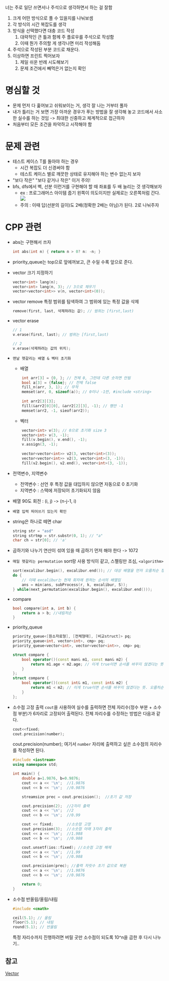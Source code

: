 너는 주로 일단 쓰면서나 주석으로 생각하면서 하는 걸 잘함
1. 크게 어떤 방식으로 풀 수 있을지를 나눠보셈
2. 각 방식의 시간 복잡도를 생각
3. 방식을 선택했다면 대충 코드 작성
	1. 대략적인 큰 틀과 함께 주 플로우를 주석으로 작성함
	2. 이때 뭔가 주의할 게 생각나면 미리 작성해둠
4. 주석으로 작성된 부분 코드로 채운다.
5. 이상하면 프린트 찍어보자
	1. 제일 쉬운 반례 시도해보기
	2. 문제 조건에서 빼먹은거 없는지 확인
# 명심할 것
- 문제 먼저 다 훑어보고 쉬워보이는 거, 생각 잘 나는 거부터 풀자
- 내가 틀리는 거 보면 가장 아까운 경우가 푸는 방법을 잘 생각해 놓고 코드에서 사소한 실수를 하는 것임 -> 최대한 신중하고 체계적으로 접근하자
- 처음부터 모든 조건을 파악하고 시작해야 함
# 문제 관련
- 테스트 케이스 T를 돌아야 하는 경우
	- 시간 복잡도 더 신경써야 함
	- 테스트 케이스 별로 깨끗한 상태로 유지해야 하는 변수 없는지 보자
- "보다 작은" "보다 같거나 작은" 이거 주의!
- bfs, dfs에서 벽, 선분 이런거를 구현해야 할 때 좌표를 두 배 늘리는 것 생각해보자
	- ex : 프로그래머스 아이템 줍기
	  왼쪽이 의도이지만 실제로는 오른쪽처럼 간다. ![](https://i.imgur.com/xWs2GBu.png)
	- 주의 : 이때 답(선분의 길이)도 2배(정확한 2배는 아님)가 된다. 2로 나눠주자 

# CPP 관련
- abs는 구현해서 쓰자
	```cpp
	int abs(int n) { return n > 0? n: -n; } 
	```
- priority_queue는 top으로 앞에꺼보고, 큰 수일 수록 앞으로 준다. 
- vector 크기 지정하기
	```cpp
	vector<int> lang(n);
	vector<int> lang(n, 3); // 3으로 채우기
    vector<vector<int>> v(n, vector<int>(0));
	```
- vector remove
   특정 범위를 탐색하여 그 범위에 있는 특정 값을 삭제
	```cpp
	remove(first, last, 삭제하려는 값); // 범위는 [first,last)
	```
- vector erase
	```cpp
	// 1
	v.erase(first, last); // 범위는 [first,last)
	
	// 2
	v.erase(삭제하려는 값의 위치);
	```
- `맨날 헷갈리는 배열 & 벡터 초기화`
	- 배열
	```cpp
		int arr[3] = {0, }; // 전체 0, 그런데 다른 숫자면 안됨
		bool a[3] = {false}; // 전체 false
		fill_n(arr, 3, 1); // 무적
		memset(arr, 0, sizeof(a)); // 0이나 -1만, #include <string>
		
		int arr2[3][3];
		fill(&arr2[0][0], &arr2[2][3], -1); // 행만 -1
		memset(arr2, -1, sieof(arr2));
	```
	- 벡터
	```cpp
		vector<int> v(3); // 0으로 초기화 size 3
		vector<int> v(3, -1);
		fill(v.begin(), v.end(), -1);
		v.assign(3, -1);
		
		vector<vector<int>> v2(3, vector<int>(3));
		vector<vector<int>> v2(3, vector<int>(3, -1));
		fill(v2.begin(), v2.end(), vector<int>(3, -1));
	```
- 전역변수, 지역변수
	- 전역변수 : 선언 후 특정 값을 대입하지 않으면 자동으로 0 초기화
	- 지역변수 : 스택에 저장되어 초기화되지 않음
- 배열 90도 회전 : (i, j) -> (n-j-1, i)
- `배열 입력 띄어쓰기 있는지 확인`
- string은 하나로 떼면 char
	```cpp
	string str = "asd"
	string strtmp = str.substr(0, 1); // "a"
	char ch = str[0]; // 'a'
	```
- 곱하기와 나누기 연산이 섞여 있을 때 곱하기 먼저 해야 한다 -> 1072
- `매일 헷갈리는 permutation`
	sort랑 사용 방식이 같고, 스펠링만 조심, `<algorithm>`
	```cpp
	sort(excalibur.begin(), excalibur.end()); // 대상 배열을 먼저 오름차순 정렬
	do {
		// 이때 excalibur는 현재 회차에 원하는 순서의 배열임 
		ans = min(ans, subProcess(r, k, excalibur, S)); 
	} while(next_permutation(excalibur.begin(), excalibur.end()));
	```
- compare
	```cpp
	bool compare(int a, int b) {
		return a > b; //내림차순
	}
	```
- priority_queue
	```cpp
	priority_queue<[원소자료형], [전체형태], [비교struct]> pq;
	priority_queue<int, vector<int>, cmp> pq;
	priority_queue<vector<int>, vector<vector<int>>, cmp> pq;
	```
	```cpp
	struct compare { 
		bool operator()(const man& m1, const man& m2) {
			return m1.age < m2.age; // 이게 true이면 순서를 바꾸지 않겠다는 뜻. 오름차순.
		}
	};
	struct compare { 
		bool operator()(const int& m1, const int& m2) {
			return m1 < m2; // 이게 true이면 순서를 바꾸지 않겠다는 뜻. 오름차순.
		}
	};
	```
- 소수점 고정 출력
	`cout`을 사용하여 실수를 출력하면 전체 자리수(정수 부분 + 소수점 부분)가 6자리로 고정되어 출력된다.
	전체 자리수를 수정하는 방법은 다음과 같다.
	```cpp
	cout<<fixed;
	cout.precision(number);
	```
	cout.precision(number); 여기서 `number` 자리에 출력하고 싶은 소수점의 자리수를 작성하면 된다.
	```cpp
	#include <iostream>
	using namespace std;
	
	int main() {
	    double a=1.9876, b=0.9876;
	    cout << a << '\n';  //1.9876
	    cout << b << '\n';  //0.9876
	
	    streamsize prec = cout.precision();  //초기 값 저장
	
	    cout.precision(2);  //2자리 출력
	    cout << a << '\n';  //2
	    cout << b << '\n';  //0.99
	
	    cout << fixed;      //소숫점 고정
	    cout.precision(3);  //소숫점 아래 3자리 출력
	    cout << a << '\n';  //1.988
	    cout << b << '\n';  //0.988
	
	    cout.unsetf(ios::fixed); //소숫점 고정 해제
	    cout << a << '\n';  //1.99
	    cout << b << '\n';  //0.988
	
	    cout.precision(prec); //출력 자릿수 초기 값으로 복원
	    cout << a << '\n';  //1.9876
	    cout << b << '\n';  //0.9876
	
	    return 0;
	}
	```

- 소수점 반올림/올림/내림
	```cpp
	#include <cmath>
	
	ceil(5.1); // 올림
	floor(5.1); // 내림
	round(5.1); // 반올림
	```
	특정 자리수까지 진행하려면 버릴 곳만 소수점이 되도록 10^n을 곱한 후 다시 나누기..
## 참고
[Vector](Vector)